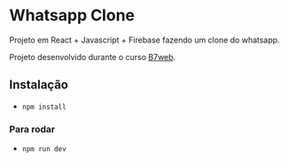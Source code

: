 # Whatsapp Clone

Projeto em React + Javascript + Firebase fazendo um clone do whatsapp.

Projeto desenvolvido durante o curso [B7web](https://b7web.com.br/fullstack).

## Instalação
- `npm install`

### Para rodar
- `npm run dev`